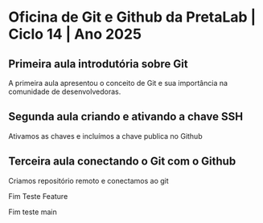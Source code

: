 # Oficina de Git e Github da PretaLab | Ciclo 14 | Ano 2025

## Primeira aula introdutória sobre Git
A primeira aula apresentou o conceito de Git e sua importância na comunidade de desenvolvedoras. 

## Segunda aula criando e ativando a chave SSH

Ativamos as chaves e incluímos a chave publica no Github

## Terceira aula conectando o Git com o Github

Criamos repositório remoto e conectamos ao git

Fim Teste Feature

Fim teste main
